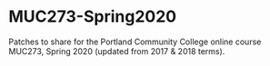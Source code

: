 # MUC273-Spring2020
Patches to share for the Portland Community College online course MUC273, Spring 2020 (updated from 2017 & 2018 terms).
